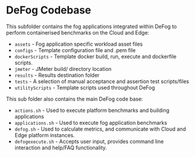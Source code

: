 # DeFog Codebase

This subfolder contains the fog applications integrated within DeFog to perform containerised benchmarks on the Cloud and Edge:

* `assets` - Fog application specific workload asset files
* `configs` - Template configuration file and .pem file
* `dockerScripts` - Template docker build, run, execute and dockerfile scripts.
* `jmeter` - JMeter build/ directory location
* `results` - Results destination folder
* `tests` - A selection of manual acceptance and assertion test scripts/files
* `utilityScripts` - Template scripts used throughout DeFog


This sub folder also contains the main DeFog code base:

* `actions.sh` - Used to execute platform benchmarks and building applications
* `applications.sh` - Used to execute fog application benchmarks
* `defog.sh` - Used to calculate metrics, and communicate with Cloud and Edge platform instances.
* `defogexecute.sh` - Accepts user input, provides command line interaction and help/FAQ functionality.
